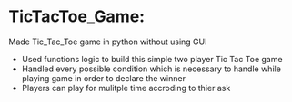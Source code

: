 # TicTacToe_Game: 
Made Tic_Tac_Toe game in python without using GUI
- Used functions logic to build this simple two player Tic Tac Toe game
- Handled every possible condition which is necessary to handle while playing game in order to declare the winner
- Players can play for mulitple time accroding to thier ask
